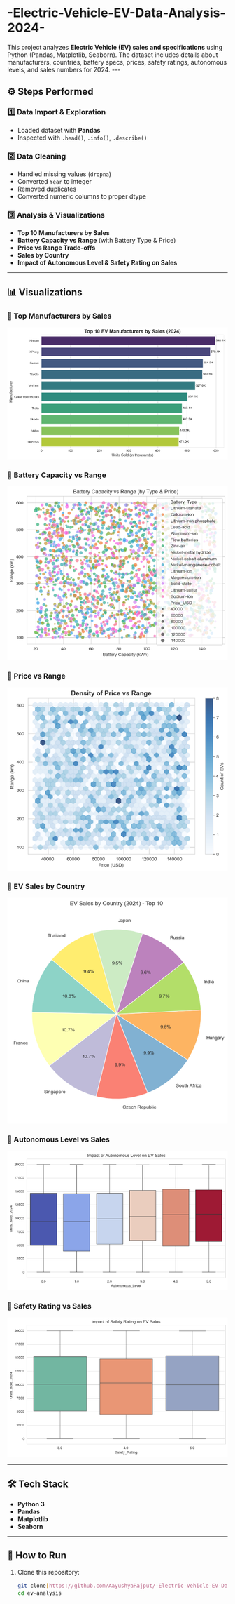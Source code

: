 # -Electric-Vehicle-EV-Data-Analysis-2024-
This project analyzes **Electric Vehicle (EV) sales and specifications** using Python (Pandas, Matplotlib, Seaborn).   The dataset includes details about manufacturers, countries, battery specs, prices, safety ratings, autonomous levels, and sales numbers for 2024.  ---  

## ⚙️ Steps Performed

### 1️⃣ Data Import & Exploration
- Loaded dataset with **Pandas**
- Inspected with `.head()`, `.info()`, `.describe()`

### 2️⃣ Data Cleaning
- Handled missing values (`dropna`)
- Converted `Year` to integer
- Removed duplicates
- Converted numeric columns to proper dtype

### 3️⃣ Analysis & Visualizations
- **Top 10 Manufacturers by Sales**
- **Battery Capacity vs Range** (with Battery Type & Price)
- **Price vs Range Trade-offs**
- **Sales by Country**
- **Impact of Autonomous Level & Safety Rating on Sales**

---

## 📊 Visualizations

### 🔹 Top Manufacturers by Sales
![Top Manufacturers](https://github.com/AayushyaRajput/-Electric-Vehicle-EV-Data-Analysis-2024-/blob/d20f795451d840002c0ff5a756ade4edee08c8ca/Vehicle_Data_Analysis%201.png)

### 🔹 Battery Capacity vs Range
![Battery vs Range](https://github.com/AayushyaRajput/-Electric-Vehicle-EV-Data-Analysis-2024-/blob/fb824fb338cf51d4b5db2cb37838f2567b396819/Vehicle_Data_Analysis%202.png)

### 🔹 Price vs Range
![Price vs Range](https://github.com/AayushyaRajput/-Electric-Vehicle-EV-Data-Analysis-2024-/blob/fb824fb338cf51d4b5db2cb37838f2567b396819/Vehicle_Data_Analysis%203.png)

### 🔹 EV Sales by Country
![Sales by Country](https://github.com/AayushyaRajput/-Electric-Vehicle-EV-Data-Analysis-2024-/blob/18d1378495cde632ff8e8b4ba0058ab74e2259a9/Vehicle_Data_Analysis%204.png)

### 🔹 Autonomous Level vs Sales
![Autonomous Impact](https://github.com/AayushyaRajput/-Electric-Vehicle-EV-Data-Analysis-2024-/blob/fb824fb338cf51d4b5db2cb37838f2567b396819/Vehicle_Data_Analysis%205.png)

### 🔹 Safety Rating vs Sales
![Safety Rating Impact](https://github.com/AayushyaRajput/-Electric-Vehicle-EV-Data-Analysis-2024-/blob/fb824fb338cf51d4b5db2cb37838f2567b396819/Vehicle_Data_Analysis%206.png)

---

## 🛠️ Tech Stack
- **Python 3**
- **Pandas**
- **Matplotlib**
- **Seaborn**

---

## 🚀 How to Run
1. Clone this repository:
   ```bash
   git clone[https://github.com/AayushyaRajput/-Electric-Vehicle-EV-Data-Analysis-2024-]
   cd ev-analysis
